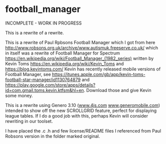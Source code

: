 # football_manager

INCOMPLETE - WORK IN PROGRESS

This is a rewrite of a rewrite.

This is a rewrite of Paul Rpbsons Football Manager which I got from here http://www.robsons.org.uk/archive/www.autismuk.freeserve.co.uk/ which in itself was a rewrite of Football Manager for Spectrum  https://en.wikipedia.org/wiki/Football_Manager_(1982_series) written by Kevin Toms https://en.wikipedia.org/wiki/Kevin_Toms and https://blog.kevintoms.com/  Kevin has recently released mobile versions of Football Manager, see https://itunes.apple.com/gb/app/kevin-toms-football-star-manager/id1130764879 and https://play.google.com/store/apps/details?id=com.gmail.toms.kevin.ktfsm&hl=en.  Download those and give Kevin some money.

This is a rewrite using Genero 3.10 (www.4js.com www.generomobile.com) intended to show off the new SCROLLGRID feature, perfect for displaying league tables.  If I do a good job with this, perhaps Kevin will consider rewriting in our toolset.

I have placed the .c .h and few license/README files I referenced from Paul Robsons version in the folder marked original.  
